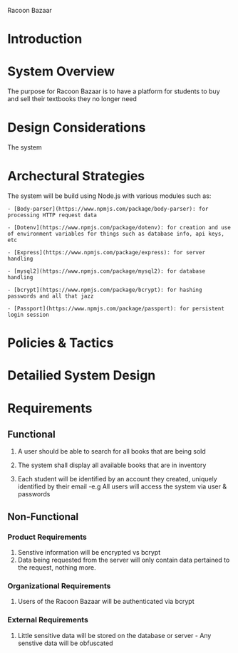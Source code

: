 Racoon Bazaar

# Introduction


# System Overview
The purpose for Racoon Bazaar is to have a platform for students to buy and sell their textbooks they no longer need

# Design Considerations
The system 


# Archectural Strategies
The system will be build using Node.js with various modules such as:
    
    - [Body-parser](https://www.npmjs.com/package/body-parser): for processing HTTP request data
    
    - [Dotenv](https://www.npmjs.com/package/dotenv): for creation and use of environment variables for things such as database info, api keys, etc
    
    - [Express](https://www.npmjs.com/package/express): for server handling
    
    - [mysql2](https://www.npmjs.com/package/mysql2): for database handling

    - [bcrypt](https://www.npmjs.com/package/bcrypt): for hashing passwords and all that jazz

    - [Passport](https://www.npmjs.com/package/passport): for persistent login session

# Policies & Tactics



# Detailied System Design





# Requirements

## Functional 
 1. A user should be able to search for all books that are being sold
 2. The system shall display all available books that are in inventory
 
 3. Each student will be identified by an account they created, uniquely identified by their email
 -e.g All users will access the system via user & passwords


## Non-Functional
### Product Requirements
 1. Senstive information will be encrypted vs bcrypt
 2. Data being requested from the server will only contain data pertained to the request, nothing more.

### Organizational Requirements
 1. Users of the Racoon Bazaar will be authenticated via bcrypt


 ### External Requirements
  1. Little sensitive data will be stored on the database or server
    - Any senstive data will be obfuscated